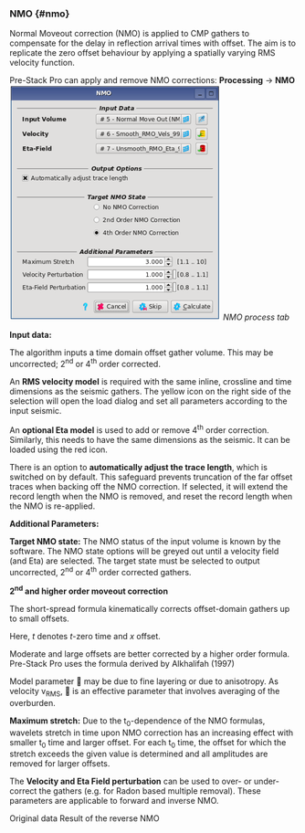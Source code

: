 ### NMO {#nmo}

Normal Moveout correction (NMO) is applied to CMP gathers to compensate for the delay in reflection arrival times with offset. The aim is to replicate the zero offset behaviour by applying a spatially varying RMS velocity function. 

Pre-Stack Pro can apply and remove NMO corrections:  **Processing** → **NMO**
<br />
![](/assets/001_Processing.PNG)
_NMO process tab_
<br />

**Input data:**

The algorithm inputs a time domain offset gather volume. This may be uncorrected; 2<sup>nd</sup> or 4<sup>th</sup> order corrected. 

An **RMS velocity model** is required with the same inline, crossline and time dimensions as the seismic gathers. The yellow icon on the right side of the selection will open the load dialog and set all parameters according to the input seismic.

An **optional Eta model** is used to add or remove 4<sup>th</sup> order correction. Similarly, this needs to have the same dimensions as the seismic. It can be loaded using the red icon.

There is an option to **automatically adjust the trace length**, which is switched on by default. This safeguard prevents truncation of the far offset traces when backing off the NMO correction. If selected, it will extend the record length when the NMO is removed, and reset the record length when the NMO is re-applied. 

**Additional Parameters:**

**Target NMO state:** The NMO status of the input volume is known by the software. The NMO state options will be greyed out until a velocity field (and Eta) are selected. The target state must be selected to output uncorrected, 2<sup>nd</sup> or 4<sup>th</sup> order corrected gathers.

**2<sup>nd</sup> and higher order moveout correction**

The short-spread formula kinematically corrects offset-domain gathers up to small offsets.



Here, _t_ denotes _t_-zero time and _x_ offset.

Moderate and large offsets are better corrected by a higher order formula. Pre-Stack Pro uses the formula derived by Alkhalifah (1997)

Model parameter  may be due to fine layering or due to anisotropy. As velocity v<sub>RMS</sub>,  is an effective parameter that involves averaging of the overburden.

**Maximum stretch:** Due to the t<sub>0</sub>-dependence of the NMO formulas, wavelets stretch in time upon NMO correction has an increasing effect with smaller t<sub>0</sub> time and larger offset. For each t<sub>0</sub> time, the offset for which the stretch exceeds the given value is determined and all amplitudes are removed for larger offsets.

The **Velocity and Eta Field perturbation** can be used to over- or under-correct the gathers (e.g. for Radon based multiple removal). These parameters are applicable to forward and inverse NMO.

Original data Result of the reverse NMO